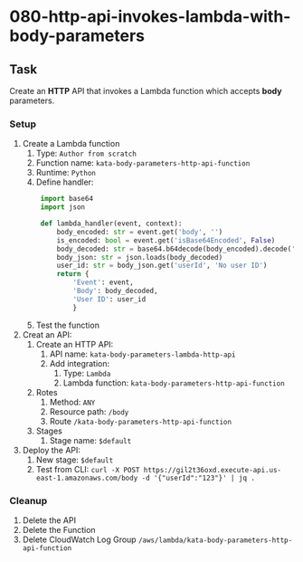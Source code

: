 # 080-http-api-invokes-lambda-with-body-parameters

## Task

Create an **HTTP** API that invokes a Lambda function which accepts **body** parameters.

### Setup
1. Create a Lambda function
    1. Type: `Author from scratch`
    2. Function name: `kata-body-parameters-http-api-function`
    3. Runtime: `Python`
    4. Define handler:
       ```python
		import base64
		import json

		def lambda_handler(event, context):
		    body_encoded: str = event.get('body', '')
		    is_encoded: bool = event.get('isBase64Encoded', False)
		    body_decoded: str = base64.b64decode(body_encoded).decode('utf-8') if is_encoded else body_encoded
		    body_json: str = json.loads(body_decoded)
		    user_id: str = body_json.get('userId', 'No user ID')
		    return { 
		        'Event': event,
		        'Body': body_decoded,
		        'User ID': user_id
		        }
       ```
    5. Test the function
2. Creat an API:
    1. Create an HTTP API:
        1. API name: `kata-body-parameters-lambda-http-api`
        2. Add integration: 
            1. Type: `Lambda`
            2. Lambda function: `kata-body-parameters-http-api-function`
    2. Rotes
        1. Method: `ANY`
        2. Resource path: `/body`
        2. Route `/kata-body-parameters-http-api-function`
    3. Stages
        1. Stage name: `$default`
3. Deploy the API:
    1. New stage: `$default`
    2. Test from CLI: `curl -X POST https://gil2t36oxd.execute-api.us-east-1.amazonaws.com/body -d '{"userId":"123"}' | jq .`
    
### Cleanup
1. Delete the API
2. Delete the Function
3. Delete CloudWatch Log Group `/aws/lambda/kata-body-parameters-http-api-function`
